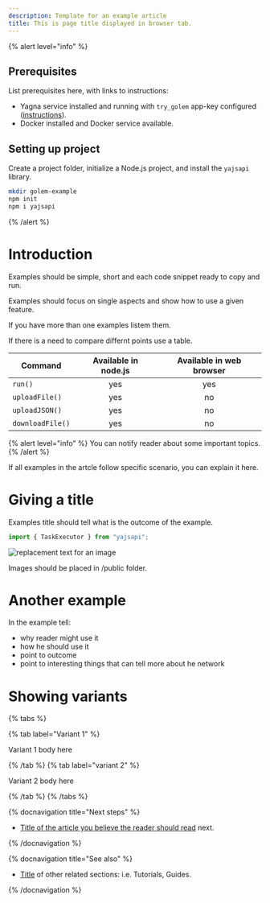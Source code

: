 ```yaml
---
description: Template for an example article
title: This is page title displayed in browser tab.
---
```


{% alert level="info" %}

## Prerequisites 

List prerequisites here, with links to instructions: 
- Yagna service installed and running with `try_golem` app-key configured ([instructions](/docs/creators/javascript/examples/tools/yagna-installation-for-requestors)).
- Docker installed and Docker service available.

## Setting up project

Create a project folder, initialize a Node.js project, and install the `yajsapi` library.

```bash
mkdir golem-example
npm init
npm i yajsapi
```
{% /alert %}

# Introduction

Examples should be simple, short and each code snippet ready to copy and run.

Examples should focus on single aspects and show how to use a given feature. 

If you have more than one examples listem them.

If there is a need to compare differnt points use a table.


| Command     | Available in node.js| Available in web browser |
| ----------- | :------------------:|:------------------------:| 
| `run()` | yes | yes|
| `uploadFile()` | yes | no |
| `uploadJSON()` | yes | no |
| `downloadFile()` | yes | no |

{% alert level="info" %}
You can notify reader about some important topics. 
{% /alert %}

If all examples in the artcle follow specific scenario, you can explain it here.

# Giving a title

Examples title should tell what is the outcome of the example.

```js
import { TaskExecutor } from "yajsapi";

```

![replacement text for an image](/github-icon.png)



Images should be placed in /public folder.


# Another example

In the example tell:
- why reader might use it
- how he should use it
- point to outcome
- point to interesting things that can tell more about he network 


# Showing variants

{% tabs %}

{% tab label="Variant 1" %}

Variant 1 body here

{% /tab %}
{% tab label="variant 2" %}

Variant 2 body here

{% /tab %}
{% /tabs %}

{% docnavigation title="Next steps" %}

- [Title of the article you believe the reader should read](#another-example) next.

{% /docnavigation %}

{% docnavigation title="See also" %}

- [Title](https://github.com) of other related sections: i.e. Tutorials, Guides. 

{% /docnavigation %}